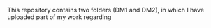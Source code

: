 This repository contains two folders (DM1 and DM2), in which I have uploaded part of my work regarding  
